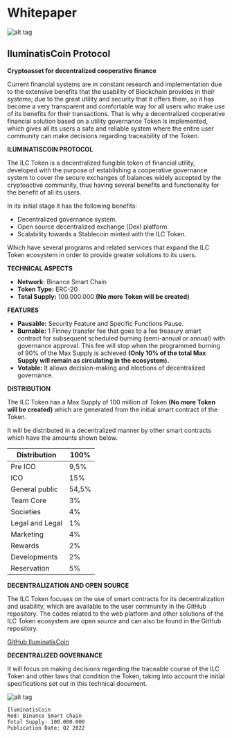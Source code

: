 # Whitepaper
![alt tag](https://i.ibb.co/h20ttL8/IC.png)
## IluminatisCoin Protocol
**Cryptoasset for decentralized cooperative finance**

Current financial systems are in constant research and implementation due to the extensive benefits that the usability of Blockchain provides in their systems; due to the great utility and security that it offers them, so it has become a very transparent and comfortable way for all users who make use of its benefits for their transactions.
That is why a decentralized cooperative financial solution based on a utility governance Token is implemented, which gives all its users a safe and reliable system where the entire user community can make decisions regarding traceability of the Token.

**ILUMINATISCOIN PROTOCOL**

The ILC Token is a decentralized fungible token of financial utility, developed with the purpose of establishing a cooperative governance system to cover the secure exchanges of balances widely accepted by the cryptoactive community, thus having several benefits and functionality for the benefit of all its users.

In its initial stage it has the following benefits:
* Decentralized governance system.
* Open source decentralized exchange (Dex) platform.
* Scalability towards a Stablecoin minted with the ILC Token.

Which have several programs and related services that expand the ILC Token ecosystem in order to provide greater solutions to its users.

**TECHNICAL ASPECTS**
- **Network:** Binance Smart Chain
- **Token Type:** ERC-20
- **Total Supply:** 100.000.000 **(No more Token will be created)**

**FEATURES**
- **Pausable:** Security Feature and Specific Functions Pause.
- **Burnable:** 1 Finney transfer fee that goes to a fee treasury smart contract for subsequent scheduled burning (semi-annual or annual) with governance approval. This fee will stop when the programmed burning of 90% of the Max Supply is achieved **(Only 10% of the total Max Supply will remain as circulating in the ecosystem).**
- **Votable:** It allows decision-making and elections of decentralized governance.

**DISTRIBUTION**

The ILC Token has a Max Supply of 100 million of Token **(No more Token will be created)** which are generated from the initial smart contract of the Token.

It will be distributed in a decentralized manner by other smart contracts which have the amounts shown below. 

| Distribution	 | 100%	 |
| ------------- | ------------- |
| Pre ICO | 9,5% |
| ICO | 15% |
| General public | 54,5% |
| Team Core | 3% |
| Societies  | 4% |
| Legal and Legal	| 1% |
| Marketing	| 4% |
| Rewards | 2% |
| Developments | 2% |
| Reservation | 5% |


**DECENTRALIZATION AND OPEN SOURCE**

The ILC Token focuses on the use of smart contracts for its decentralization and usability, which are available to the user community in the GitHub repository.
The codes related to the web platform and other solutions of the ILC Token ecosystem are open source and can also be found in the GitHub repository.

[GitHub IluminatisCoin](https://github.com/IluminatisCoin)

**DECENTRALIZED GOVERNANCE**

It will focus on making decisions regarding the traceable course of the ILC Token and other laws that condition the Token, taking into account the initial specifications set out in this technical document.

![alt tag](https://i.ibb.co/h20ttL8/IC.png)
```**IluminatisCoin**
IluminatisCoin
Red: Binance Smart Chain
Total Supply: 100.000.000
Publication Date: Q2 2022
```
